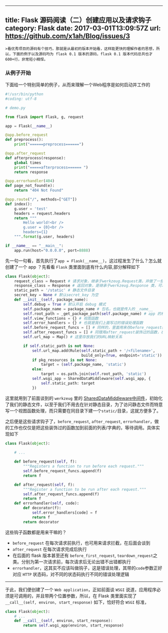 
---
title: Flask 源码阅读（二）创建应用以及请求钩子
category: Flask
date: 2017-03-01T13:09:57Z
url: https://github.com/x1ah/Blog/issues/3
---
    >看优秀项目的源码有个技巧，那就是从最初的版本开始看，这样能更快的理解作者的思想，所以，下面的例子以及源码均为 flask 0.1 版本的源码，flask 0.1 版本代码总共也才600+行，非常短小精悍。

### 从例子开始
下面给一个特别简单的例子，从而来理解一个Web程序是如何启动并工作的
```python
#!/usr/bin/python
#coding: utf-8

# demo.py

from flask import Flask, g, request

app = Flask(__name__)

@app.before_request
def preprocess():
    print("======preprocess======")

@app.after_request
def afterprocess(response):
    global times
    print("=====afterprocess====== ")
    return response

@app.errorhandler(404)
def page_not_found(e):
    return "404 Not Found"

@app.route("/", methods=["GET"])
def index():
    g.user = 'test'
    headers = request.headers
    return """
        Hello world!<br />
        g.user = {0}<br />
        headers={1}
    """.format(g.user, headers)

if __name__ == "__main__":
    app.run(host="0.0.0.0", port=8888)
```

先一句一句看，首先执行了`app = Flask(__name__)`，这过程发生了什么？怎么就创建了一个 app ？先看看 `Flask` 类里面到底有什么内容,部分解释如下

```python
class Flask(object):
    request_class = Request # 请求对象，继承于werkzeug.Request类，并做了一些定制化
    response_class = Response # 返回对象，是继承于werkzeug.Response 类，可以看作就是 werkzeug.Response
    static_path = '/static' # 静态文件目录
    secret_key = None # 默认secret_key 为空
    def __init__(self, package_name):
        self.debug = True # 默认开启 debug 模式
        self.package_name = package_name # 包名，也就是传入的__name__
        self.root_path = _get_package_path(self.package_name) # app 的根目录
        self.view_functions = {} # 视图函数
        self.error_handlers = {} # 也就是我们上面写过的错误处理函数
        self.before_request_funcs = [] # 同样的，里面用来存before_request装饰过的函数，顾名思义是在每次请求前执行的，这里还有一个小的注意点
        self.after_request_funcs = [] # 同理用after_request装饰过的函数，在后面版本更多用teardown_request了，在每次请求结束后执行
        self.url_map = Map() # 这里存放我们的URL映射关系

        if self.static_path is not None:
            self.url_map.add(Rule(self.static_path + '/<filename>',
                                  build_only=True, endpoint='static'))
            if pkg_resources is not None:
                target = (self.package_name, 'static')
            else:
                target = os.path.join(self.root_path, 'static')
            self.wsgi_app = SharedDataMiddleware(self.wsgi_app, {
                self.static_path: target
            })
```

这里就用到了前面谈到的 `werkzeug` 里的 [SharedDataMiddleware中间件](https://github.com/x1ah/Blog/issues/1)，初始化了我们的静态文件，以至于我们不用去在针对静态目录，为了访问静态文件而特意写一个视图函数处理，而只需要在同目录下建一个`static/`目录，这就方便多了。


之后便是这些请求钩子了，`before_request`, `after_request`, `errorhandler`，做的工作也仅仅是把这些装饰过的函数加到前面的列表/字典的，等待调用。具体实现如下

```python
class Flask(object):

    # ...
    
    def before_request(self, f):
        """Registers a function to run before each request."""
        self.before_request_funcs.append(f)
        return f

    def after_request(self, f):
        """Register a function to be run after each request."""
        self.after_request_funcs.append(f)
        return f
    def errorhandler(self, code):
        def decorator(f):
            self.error_handlers[code] = f
            return f
        return decorator
```

这些钩子函数都是用来干嘛的？
- `before_request` 在每次请求前执行，也可用来请求拦截，在后面会谈到
- `after_request` 在每次请求完成后执行
- 在后面的 flask 版本甚至还有 `before_first_request`, `teardown_request`之类。分别为第一次请求前，每次请求后无论出错不出错都执行
- `errorhandler`，这其实不应该叫做钩子，这是错误处理，其带的`code`参数正好对应 `HTTP` 状态码，对不同的状态码执行不同的错误处理逻辑
-------------------------------

于此，我们便创建了一个 `Web application`，正如前面谈 `WSGI` 说道，应用程序必须是可调用的，并且带两个位置参数，所以，在 Flask 类里面实现了 `__call__(self, environ, start_response)` 如下，恰好符合 `WSGI` 标准，

```python
class Flask(object):
    # ...
    def __call__(self, environ, start_response):
        return self.wsgi_app(environ, start_response)
```